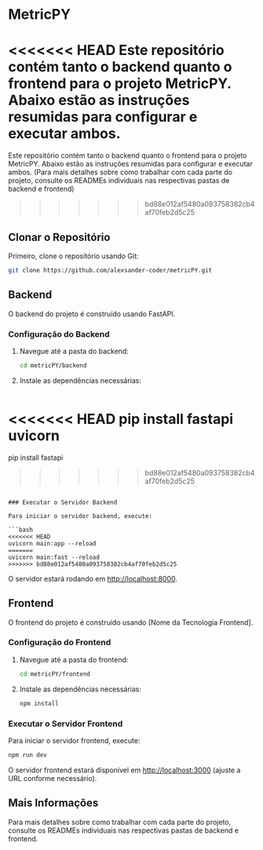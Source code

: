 
# MetricPY

<<<<<<< HEAD
Este repositório contém tanto o backend quanto o frontend para o projeto MetricPY. Abaixo estão as instruções resumidas para configurar e executar ambos.
=======
Este repositório contém tanto o backend quanto o frontend para o projeto MetricPY. Abaixo estão as instruções resumidas para configurar e executar ambos. (Para mais detalhes sobre como trabalhar com cada parte do projeto, consulte os READMEs individuais nas respectivas pastas de backend e frontend)
>>>>>>> bd88e012af5480a093758382cb4af70feb2d5c25

## Clonar o Repositório

Primeiro, clone o repositório usando Git:

```bash
git clone https://github.com/alexsander-coder/metricPY.git
```

## Backend

O backend do projeto é construído usando FastAPI.

### Configuração do Backend

1. Navegue até a pasta do backend:

   ```bash
   cd metricPY/backend
   ```

2. Instale as dependências necessárias:

   ```bash
<<<<<<< HEAD
   pip install fastapi uvicorn
=======
   pip install fastapi
>>>>>>> bd88e012af5480a093758382cb4af70feb2d5c25
   ```

### Executar o Servidor Backend

Para iniciar o servidor backend, execute:

```bash
<<<<<<< HEAD
uvicorn main:app --reload
=======
uvicorn main:fast --reload
>>>>>>> bd88e012af5480a093758382cb4af70feb2d5c25
```

O servidor estará rodando em [http://localhost:8000](http://localhost:8000).

## Frontend

O frontend do projeto é construído usando [Nome da Tecnologia Frontend].

### Configuração do Frontend

1. Navegue até a pasta do frontend:

   ```bash
   cd metricPY/frontend
   ```

2. Instale as dependências necessárias:

   ```bash
   npm install
   ```

### Executar o Servidor Frontend

Para iniciar o servidor frontend, execute:

```bash
npm run dev
```

O servidor frontend estará disponível em [http://localhost:3000](http://localhost:3000) (ajuste a URL conforme necessário).

## Mais Informações

Para mais detalhes sobre como trabalhar com cada parte do projeto, consulte os READMEs individuais nas respectivas pastas de backend e frontend.

